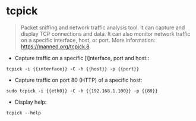 # tcpick

> Packet sniffing and network traffic analysis tool.
> It can capture and display TCP connections and data. It can also monitor network traffic on a specific interface, host, or port.
> More information: <https://manned.org/tcpick.8>.

- Capture traffic on a specific [i]nterface, port and host::

`tcpick -i {{interface}} -C -h {{host}} -p {{port}}`

- Capture traffic on port 80 (HTTP) of a specific host:

`sudo tcpick -i {{eth0}} -C -h {{192.168.1.100}} -p {{80}}`

- Display help:

`tcpick --help`
